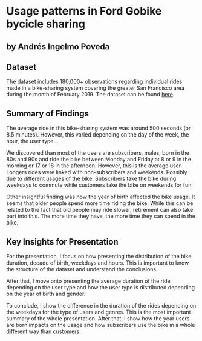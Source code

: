 # Usage patterns in Ford Gobike bycicle sharing

## by Andrés Ingelmo Poveda

## Dataset

The dataset includes 180,000+ observations regarding individual rides made in a bike-sharing system covering the greater San Francisco area during the month of February 2019. The dataset can be found [here](https://video.udacity-data.com/topher/2020/October/5f91cf38_201902-fordgobike-tripdata/201902-fordgobike-tripdata.csv).

## Summary of Findings

The average ride in this bike-sharing system was around 500 seconds (or 8.5 minutes). However, this varied depending on the day of the week, the hour, the user type...

We discovered than most of the users are subscribers, males, born in the 80s and 90s and ride the bike between Monday and Friday at 8 or 9 in the morning or 17 or 18 in the afternoon. However, this is the average user. Longers rides were linked with non-subscribers and weekends. Possibly due to different usages of the bike. Subscribers take the bike during weekdays to commute while customers take the bike on weekends for fun.

Other insightful finding was how the year of birth affected the bike usage. It seems that older people spend more time riding the bike. While this can be related to the fact that old people may ride slower, retirement can also take part into this. The more time they have, the more time they can spend in the bike.

## Key Insights for Presentation

For the presentation, I focus on how presenting the distribution of the bike duration, decade of birth, weekdays and hours. This is important to know the structure of the dataset and understand the conclusions.

After that, I move onto presenting the average duration of the ride depending on the user type and how the user type is distributed depending on the year of birth and gender.

To conclude, I show the difference in the duration of the rides depending on the weekdays for the type of users and genres. This is the most important summary of the whole presentation. After that, I show how the year users are born impacts on the usage and how subscribers use the bike in a whole different way than customers.
